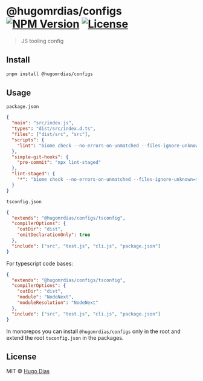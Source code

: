 # @hugomrdias/configs [![NPM Version](https://img.shields.io/npm/v/%40hugomrdias/configs.svg)](https://www.npmjs.com/package/@hugomrdias/configs) [![License](https://img.shields.io/npm/l/%40hugomrdias/configs.svg)](https://github.com/hugomrdias/iso-repo/blob/main/license)

> JS tooling config

## Install

```bash
pnpm install @hugomrdias/configs
```

## Usage

`package.json`

```json
{
  "main": "src/index.js",
  "types": "dist/src/index.d.ts",
  "files": ["dist/src", "src"],
  "scripts": {
    "lint": "biome check --no-errors-on-unmatched --files-ignore-unknown=true ."
  },
  "simple-git-hooks": {
    "pre-commit": "npx lint-staged"
  },
  "lint-staged": {
    "*": "biome check --no-errors-on-unmatched --files-ignore-unknown=true"
  }
}
```

`tsconfig.json`

```json
{
  "extends": "@hugomrdias/configs/tsconfig",
  "compilerOptions": {
    "outDir": "dist",
    "emitDeclarationOnly": true
  },
  "include": ["src", "test.js", "cli.js", "package.json"]
}
```

For typescript code bases:

```json
{
  "extends": "@hugomrdias/configs/tsconfig",
  "compilerOptions": {
    "outDir": "dist",
    "module": "NodeNext",
    "moduleResolution": "NodeNext"
  },
  "include": ["src", "test.js", "cli.js", "package.json"]
}
```

In monorepos you can install `@hugomrdias/configs` only in the root and extend the root `tsconfig.json` in the packages.

## License

MIT © [Hugo Dias](http://hugodias.me)
